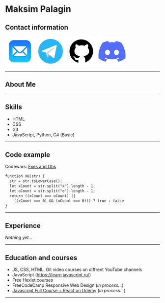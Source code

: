# Maksim Palagin #

## Contact information
[![](icons\mail.svg "Mail")](mailto:m.palagin91@gmail.com "Telegram")  [![](icons\telegram.svg "Telegram")](https://t.me/MaksPlgn "Telegram") [![](icons\github.svg "GitHub")](https://github.com/MaksPlgn "GitHub")  ![](icons\discord.svg "Maksim (@MaksPlgn)")

****

## About Me

****

## Skills
* HTML
* CSS
* Git
* JavaScript, Python, C# (Basic)
****

## Code example
Codewars: [Exes and Ohs](https://www.codewars.com/kata/55908aad6620c066bc00002a "Exes and Ohs")
```
function XO(str) {
  str = str.toLowerCase();
  let xCount = str.split("x").length - 1;
  let oCount = str.split("o").length - 1;
  return ((xCount === oCount) || 
    ((xCount === 0) && (oCount === 0))) ? true : false
}
```

****

## Experience
*Nothing yet…*
****

## Education and courses
* JS, CSS, HTML, Git video courses on diffrent YouTube channels
* JavaScript (https://learn.javascript.ru/)
* Free Hexlet courses
* FreeCodeCamp Responsive Web Design (*in process...*)
* [Javascript Full Course + React on Udemy](https://www__.udemy.com/course/javascript_full/ "Полный курс по JavaScript + React - с нуля до результата") (*in process...*)
****


